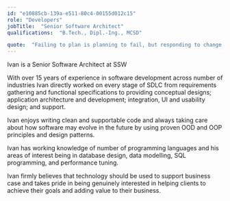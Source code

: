 ```yaml
---
id: "e10885cb-139a-e511-80c4-00155d012c15"
role: "Developers"
jobTitle:  "Senior Software Architect"
qualifications:  "B.Tech., Dipl.-Ing., MCSD"

quote:  "Failing to plan is planning to fail, but responding to change over following a plan"
---
```


 Ivan is a Senior Software Architect at SSW

 With over 15 years of experience in software development across number of industries Ivan directly worked on every stage of SDLC from requirements gathering and functional specifications to providing conceptual designs; application architecture and development; integration, UI and usability design; and support. 

Ivan enjoys writing clean and supportable code and always taking care about how software may evolve in the future by using proven OOD and OOP principles and design patterns.

Ivan has working knowledge of number of programming languages and his areas of interest being in database design, data modelling, SQL programming, and performance tuning.

Ivan firmly believes that technology should be used to support business case and takes pride in being genuinely interested in helping clients to achieve their goals and adding value to their business. 